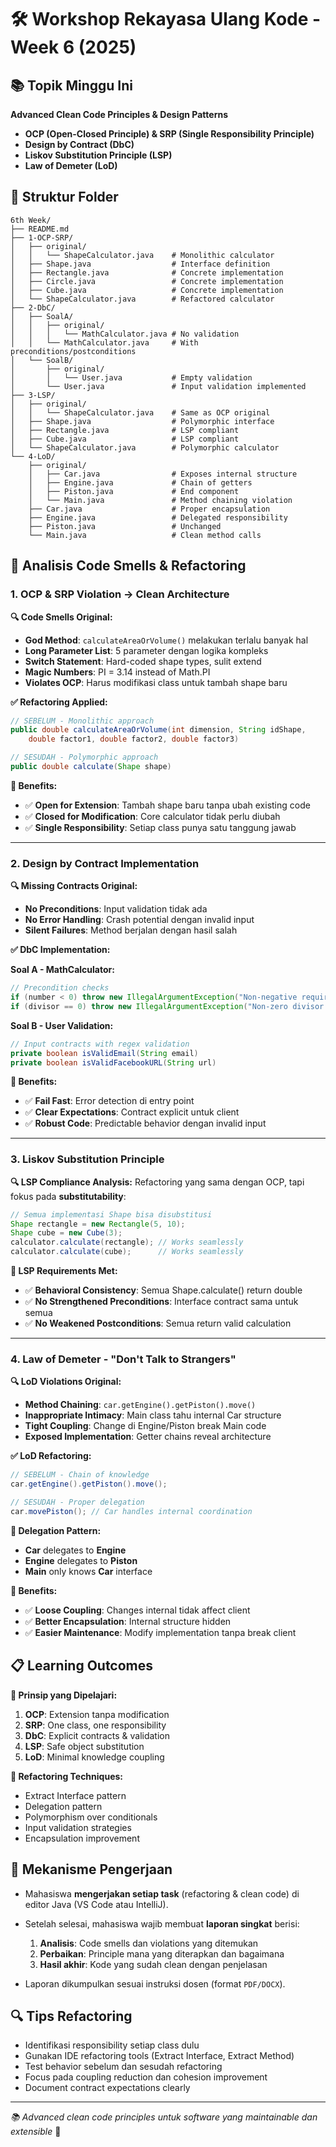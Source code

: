# 🛠️ Workshop Rekayasa Ulang Kode - Week 6 (2025)

## 📚 Topik Minggu Ini
**Advanced Clean Code Principles & Design Patterns**
- **OCP (Open-Closed Principle) & SRP (Single Responsibility Principle)**
- **Design by Contract (DbC)**
- **Liskov Substitution Principle (LSP)**
- **Law of Demeter (LoD)**

## 📁 Struktur Folder
```
6th Week/
├── README.md
├── 1-OCP-SRP/
│   ├── original/
│   │   └── ShapeCalculator.java    # Monolithic calculator
│   ├── Shape.java                  # Interface definition
│   ├── Rectangle.java              # Concrete implementation
│   ├── Circle.java                 # Concrete implementation
│   ├── Cube.java                   # Concrete implementation
│   └── ShapeCalculator.java        # Refactored calculator
├── 2-DbC/
│   ├── SoalA/
│   │   ├── original/
│   │   │   └── MathCalculator.java # No validation
│   │   └── MathCalculator.java     # With preconditions/postconditions
│   └── SoalB/
│       ├── original/
│       │   └── User.java           # Empty validation
│       └── User.java               # Input validation implemented
├── 3-LSP/
│   ├── original/
│   │   └── ShapeCalculator.java    # Same as OCP original
│   ├── Shape.java                  # Polymorphic interface
│   ├── Rectangle.java              # LSP compliant
│   ├── Cube.java                   # LSP compliant
│   └── ShapeCalculator.java        # Polymorphic calculator
└── 4-LoD/
    ├── original/
    │   ├── Car.java                # Exposes internal structure
    │   ├── Engine.java             # Chain of getters
    │   ├── Piston.java             # End component
    │   └── Main.java               # Method chaining violation
    ├── Car.java                    # Proper encapsulation
    ├── Engine.java                 # Delegated responsibility
    ├── Piston.java                 # Unchanged
    └── Main.java                   # Clean method calls
```

## 🎯 Analisis Code Smells & Refactoring

### 1. **OCP & SRP Violation → Clean Architecture**

**🔍 Code Smells Original:**
- **God Method**: `calculateAreaOrVolume()` melakukan terlalu banyak hal
- **Long Parameter List**: 5 parameter dengan logika kompleks
- **Switch Statement**: Hard-coded shape types, sulit extend
- **Magic Numbers**: PI = 3.14 instead of Math.PI
- **Violates OCP**: Harus modifikasi class untuk tambah shape baru

**✅ Refactoring Applied:**
```java
// SEBELUM - Monolithic approach
public double calculateAreaOrVolume(int dimension, String idShape, 
    double factor1, double factor2, double factor3)

// SESUDAH - Polymorphic approach  
public double calculate(Shape shape)
```

**🎯 Benefits:**
- ✅ **Open for Extension**: Tambah shape baru tanpa ubah existing code
- ✅ **Closed for Modification**: Core calculator tidak perlu diubah
- ✅ **Single Responsibility**: Setiap class punya satu tanggung jawab

---

### 2. **Design by Contract Implementation**

**🔍 Missing Contracts Original:**
- **No Preconditions**: Input validation tidak ada
- **No Error Handling**: Crash potential dengan invalid input
- **Silent Failures**: Method berjalan dengan hasil salah

**✅ DbC Implementation:**

**Soal A - MathCalculator:**
```java
// Precondition checks
if (number < 0) throw new IllegalArgumentException("Non-negative required");
if (divisor == 0) throw new IllegalArgumentException("Non-zero divisor required");
```

**Soal B - User Validation:**
```java
// Input contracts with regex validation
private boolean isValidEmail(String email)
private boolean isValidFacebookURL(String url)
```

**🎯 Benefits:**
- ✅ **Fail Fast**: Error detection di entry point
- ✅ **Clear Expectations**: Contract explicit untuk client
- ✅ **Robust Code**: Predictable behavior dengan invalid input

---

### 3. **Liskov Substitution Principle**

**🔍 LSP Compliance Analysis:**
Refactoring yang sama dengan OCP, tapi fokus pada **substitutability**:

```java
// Semua implementasi Shape bisa disubstitusi
Shape rectangle = new Rectangle(5, 10);
Shape cube = new Cube(3);
calculator.calculate(rectangle); // Works seamlessly
calculator.calculate(cube);      // Works seamlessly
```

**🎯 LSP Requirements Met:**
- ✅ **Behavioral Consistency**: Semua Shape.calculate() return double
- ✅ **No Strengthened Preconditions**: Interface contract sama untuk semua
- ✅ **No Weakened Postconditions**: Semua return valid calculation

---

### 4. **Law of Demeter - "Don't Talk to Strangers"**

**🔍 LoD Violations Original:**
- **Method Chaining**: `car.getEngine().getPiston().move()`
- **Inappropriate Intimacy**: Main class tahu internal Car structure
- **Tight Coupling**: Change di Engine/Piston break Main code
- **Exposed Implementation**: Getter chains reveal architecture

**✅ LoD Refactoring:**
```java
// SEBELUM - Chain of knowledge
car.getEngine().getPiston().move();

// SESUDAH - Proper delegation
car.movePiston(); // Car handles internal coordination
```

**🔧 Delegation Pattern:**
- **Car** delegates to **Engine**
- **Engine** delegates to **Piston**  
- **Main** only knows **Car** interface

**🎯 Benefits:**
- ✅ **Loose Coupling**: Changes internal tidak affect client
- ✅ **Better Encapsulation**: Internal structure hidden
- ✅ **Easier Maintenance**: Modify implementation tanpa break client

## 📋 Learning Outcomes

**🎯 Prinsip yang Dipelajari:**
1. **OCP**: Extension tanpa modification
2. **SRP**: One class, one responsibility  
3. **DbC**: Explicit contracts & validation
4. **LSP**: Safe object substitution
5. **LoD**: Minimal knowledge coupling

**🔧 Refactoring Techniques:**
- Extract Interface pattern
- Delegation pattern  
- Polymorphism over conditionals
- Input validation strategies
- Encapsulation improvement

## 📌 Mekanisme Pengerjaan
- Mahasiswa **mengerjakan setiap task** (refactoring & clean code) di editor Java (VS Code atau IntelliJ).  
- Setelah selesai, mahasiswa wajib membuat **laporan singkat** berisi:
  1. **Analisis**: Code smells dan violations yang ditemukan
  2. **Perbaikan**: Principle mana yang diterapkan dan bagaimana
  3. **Hasil akhir**: Kode yang sudah clean dengan penjelasan

- Laporan dikumpulkan sesuai instruksi dosen (format `PDF/DOCX`).

## 🔍 Tips Refactoring
- Identifikasi responsibility setiap class dulu
- Gunakan IDE refactoring tools (Extract Interface, Extract Method)
- Test behavior sebelum dan sesudah refactoring
- Focus pada coupling reduction dan cohesion improvement
- Document contract expectations clearly

---
*📚 Advanced clean code principles untuk software yang maintainable dan extensible* 🚀